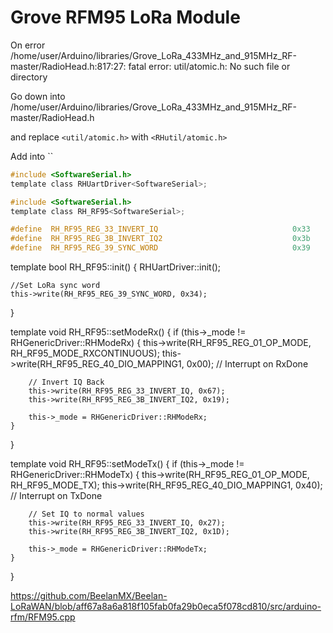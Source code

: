 # Grove RFM95 LoRa Module



On error /home/user/Arduino/libraries/Grove_LoRa_433MHz_and_915MHz_RF-master/RadioHead.h:817:27: fatal error: util/atomic.h: No such file or directory

Go down into /home/user/Arduino/libraries/Grove_LoRa_433MHz_and_915MHz_RF-master/RadioHead.h

and replace `<util/atomic.h>` with `<RHutil/atomic.h>`


Add into ``
```c
#include <SoftwareSerial.h>
template class RHUartDriver<SoftwareSerial>;
``` 


```c
#include <SoftwareSerial.h>
template class RH_RF95<SoftwareSerial>;
``` 


```c
#define  RH_RF95_REG_33_INVERT_IQ                              0x33
#define  RH_RF95_REG_3B_INVERT_IQ2                             0x3b
#define  RH_RF95_REG_39_SYNC_WORD                              0x39
``` 


template <typename T>
bool RH_RF95<T>::init() {
    RHUartDriver<T>::init();

    //Set LoRa sync word
    this->write(RH_RF95_REG_39_SYNC_WORD, 0x34);
}



template <typename T>
void RH_RF95<T>::setModeRx() {
    if (this->_mode != RHGenericDriver::RHModeRx) {
        this->write(RH_RF95_REG_01_OP_MODE, RH_RF95_MODE_RXCONTINUOUS);
        this->write(RH_RF95_REG_40_DIO_MAPPING1, 0x00); // Interrupt on RxDone

        // Invert IQ Back
        this->write(RH_RF95_REG_33_INVERT_IQ, 0x67);
        this->write(RH_RF95_REG_3B_INVERT_IQ2, 0x19);

        this->_mode = RHGenericDriver::RHModeRx;
    }
}


template <typename T>
void RH_RF95<T>::setModeTx() {
    if (this->_mode != RHGenericDriver::RHModeTx) {
        this->write(RH_RF95_REG_01_OP_MODE, RH_RF95_MODE_TX);
        this->write(RH_RF95_REG_40_DIO_MAPPING1, 0x40); // Interrupt on TxDone

        // Set IQ to normal values
        this->write(RH_RF95_REG_33_INVERT_IQ, 0x27);
        this->write(RH_RF95_REG_3B_INVERT_IQ2, 0x1D);

        this->_mode = RHGenericDriver::RHModeTx;
    }
}


https://github.com/BeelanMX/Beelan-LoRaWAN/blob/aff67a8a6a818f105fab0fa29b0eca5f078cd810/src/arduino-rfm/RFM95.cpp
